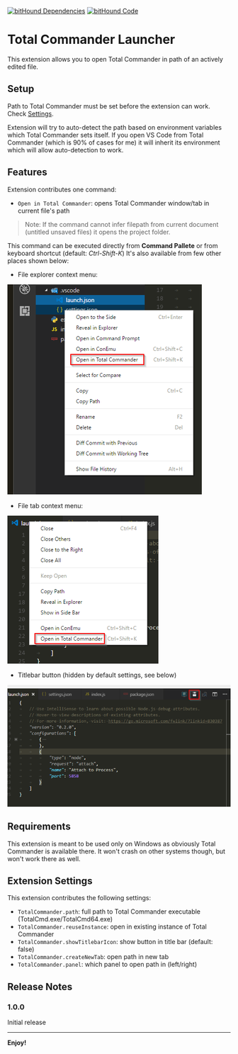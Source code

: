 [![bitHound Dependencies](https://www.bithound.io/github/ipatalas/vscode-totalcommander/badges/dependencies.svg)](https://www.bithound.io/github/ipatalas/vscode-totalcommander/master/dependencies/npm)
[![bitHound Code](https://www.bithound.io/github/ipatalas/vscode-totalcommander/badges/code.svg)](https://www.bithound.io/github/ipatalas/vscode-totalcommander)

# Total Commander Launcher

This extension allows you to open Total Commander in path of an actively edited file.

## Setup

Path to Total Commander must be set before the extension can work. Check [Settings](#Extension-Settings).

Extension will try to auto-detect the path based on environment variables which Total Commander sets itself. If you open VS Code from Total Commander (which is 90% of cases for me) it will inherit its environment which will allow auto-detection to work.

## Features

Extension contributes one command:

* `Open in Total Commander`: opens Total Commander window/tab in current file's path

> Note: If the command cannot infer filepath from current document (untitled unsaved files) it opens the project folder.

This command can be executed directly from **Command Pallete** or from keyboard shortcut (default: *Ctrl-Shift-K*)
It's also available from few other places shown below:

* File explorer context menu:

![File explorer](images/file-explorer.png)

* File tab context menu:

![File explorer](images/file-tab.png)

* Titlebar button (hidden by default settings, see below)

![File explorer](images/titlebar.png)

## Requirements

This extension is meant to be used only on Windows as obviously Total Commander is available there. It won't crash on other systems though, but won't work there as well.

## Extension Settings

This extension contributes the following settings:

* `TotalCommander.path`: full path to Total Commander executable (TotalCmd.exe/TotalCmd64.exe)
* `TotalCommander.reuseInstance`: open in existing instance of Total Commander
* `TotalCommander.showTitlebarIcon`: show button in title bar (default: false)
* `TotalCommander.createNewTab`: open path in new tab
* `TotalCommander.panel`: which panel to open path in (left/right)

## Release Notes
### 1.0.0

Initial release

---

**Enjoy!**
